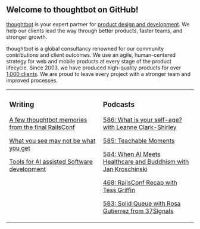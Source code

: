 ## Welcome to thoughtbot on GitHub!

[thoughtbot][1] is your expert partner for [product design and development][2].
We help our clients lead the way through better products, faster teams, and stronger growth.

thoughtbot is a global consultancy renowned for our community contributions and
client outcomes. We use an agile, human-centered strategy for web and mobile
products at every stage of the product lifecycle. Since 2003, we have produced
high-quality products for over [1,000 clients][3]. We are proud to leave every
project with a stronger team and improved processes.

<table><tr><td valign="top" width="50%">

### Writing

<!-- blog starts -->
[A few thoughtbot memories from the final RailsConf](https://feed.thoughtbot.com/link/24077/17112711/a-few-thoughtbot-memories-from-the-final-railsconf)

[What you see may not be what you get](https://feed.thoughtbot.com/link/24077/17112120/what-you-see-may-not-be-what-you-get)

[Tools for AI assisted Software development](https://feed.thoughtbot.com/link/24077/17110913/tools-for-ai-assisted-software-development)

<!-- blog ends -->
</td><td valign="top" width="50%">

### Podcasts

<!-- podcasts starts -->
[586: What is your self-age? with Leanne Clark-Shirley](https://podcast.thoughtbot.com/586)

[585: Teachable Moments](https://podcast.thoughtbot.com/585)

[584: When AI Meets Healthcare and Buddhism with Jan Kroschinski](https://podcast.thoughtbot.com/584)

[468: RailsConf Recap with Tess Griffin](https://bikeshed.thoughtbot.com/468)

[583: Solid Queue with Rosa Gutierrez from 37Signals](https://podcast.thoughtbot.com/583)

<!-- podcasts ends -->
</td></tr></table>

[1]: https://thoughtbot.com
[2]: https://thoughtbot.com/services
[3]: https://thoughtbot.com/case-studies
